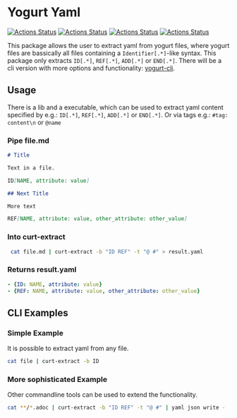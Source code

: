 # Yogurt Yaml

[![Actions Status](https://github.com/yocurt/yogurt-yaml/workflows/Cargo%20Release/badge.svg)](https://github.com/yocurt/yogurt-yaml/actions?query=workflow%3A%22Cargo+Release%22)
[![Actions Status](https://github.com/yocurt/yogurt-yaml/workflows/Rust%20Build%20Pipeline/badge.svg)](https://github.com/yocurt/yogurt-yaml/actions?query=workflow%3A%22Rust+Build+Pipeline%22)
[![Actions Status](https://github.com/yocurt/yogurt-yaml/workflows/Trigger%20Docs%20Update/badge.svg)](https://github.com/yocurt/yogurt-yaml/actions?query=workflow%3A%22Trigger+Docs+Update%22)
[![Actions Status](https://github.com/yocurt/yogurt-yaml/workflows/Security%20audit/badge.svg)](https://github.com/yocurt/yogurt-yaml/actions?query=workflow%3A%22Security+audit%22)


This package allows the user to extract yaml from yogurt files, where yogurt files are bassically all files containing a `Identifier[.*]`-like syntax. This package only extracts `ID[.*]`, `REF[.*]`, `ADD[.*]` or `END[.*]`. There will be a cli version with more options and functionality: [yogurt-cli](https://github.com/yocurt/yogurt-cli).

## Usage

There is a lib and a executable, which can be used to extract yaml content specified by e.g.: `ID[.*]`, `REF[.*]`, `ADD[.*]` or `END[.*]`. Or via tags e.g.: `#tag: content\n` or `@name`

### Pipe file.md

``` md
# Title

Text in a file.

ID[NAME, attribute: value]

## Next Title

More text

REF[NAME, attribute: value, other_attribute: other_value]
```

### Into curt-extract

``` bash
 cat file.md | curt-extract -b "ID REF" -t "@ #" > result.yaml
```

### Returns result.yaml

``` yaml
- {ID: NAME, attribute: value}
- {REF: NAME, attribute: value, other_attribute: other_value}
```

## CLI Examples

### Simple Example

It is possible to extract yaml from any file.

``` bash
cat file | curt-extract -b ID
```

### More sophisticated Example

Other commandline tools can be used to extend the functionality.

``` bash
cat **/*.adoc | curt-extract -b "ID REF" -t "@ #" | yaml json write - | less
```

